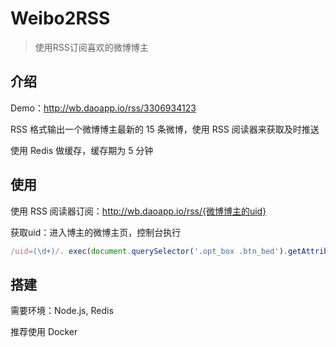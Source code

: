 # Weibo2RSS

> 使用RSS订阅喜欢的微博博主

## 介绍

Demo：http://wb.daoapp.io/rss/3306934123

RSS 格式输出一个微博博主最新的 15 条微博，使用 RSS 阅读器来获取及时推送

使用 Redis 做缓存，缓存期为 5 分钟

## 使用

使用 RSS 阅读器订阅：http://wb.daoapp.io/rss/{微博博主的uid}

获取uid：进入博主的微博主页，控制台执行
```js
/uid=(\d+)/. exec(document.querySelector('.opt_box .btn_bed').getAttribute('action-data'))[1]
```

## 搭建

需要环境：Node.js, Redis

推荐使用 Docker